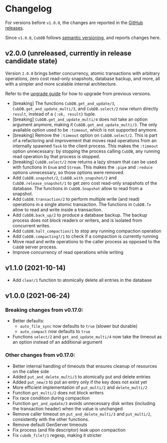 # Changelog

For versions before `v1.0.0`, the changes are reported in the [GitHub
releases](https://github.com/lucaong/cubdb/releases).

Since `v1.0.0`, `CubDB` follows [semantic versioning](https://semver.org), and
reports changes here.

## v2.0.0 (unreleased, currently in release candidate state)

Version `2.0.0` brings better concurrency, atomic transactions with arbitrary
operations, zero cost read-only snapshots, database backup, and more, all with a
simpler and more scalable internal architecture.

Refer to the [upgrade guide](https://hexdocs.pm/cubdb/upgrading.html) for how to
upgrade from previous versions.

  - [breaking] The functions `CubDB.get_and_update/3`,
    `CubDB.get_and_update_multi/3`, and `CubDB.select/2` now return directly
    `result`, instead of a `{:ok, result}` tuple.
  - [breaking] `CubDB.get_and_update_multi/4` does not take an option argument
    anymore, making it `CubDB.get_and_update_multi/3`. The only available option
    used to be `:timeout`, which is not supported anymore.
  - [breaking] Remove the `:timeout` option on `CubDB.select/2`. This is part of
    a refactoring and improvement that moves read operations from an internally
    spawned `Task` to the client process. This makes the `:timeout` option
    unnecessary: by stopping the process calling `CubDB`, any running read
    operation by that process is stopped.
  - [breaking] `CubDB.select/2` now returns a lazy stream that can be used with
    functions in `Enum` and `Stream`. This makes the `:pipe` and `:reduce`
    options unnecessary, so those options were removed.
  - Add `CubDB.snapshot/2`, `CubDB.with_snapshot/2` and
    `CubDB.release_snapshot/1` to get zero cost read-only snapshots of the
    database. The functions in `CubDB.Snapshot` allow to read from a snapshot.
  - Add `CubDB.transaction/2` to perform multiple write (and read) operations in
    a single atomic transaction. The functions in `CubDB.Tx` allow to read and
    write inside a transaction.
  - Add `CubDB.back_up/2` to produce a database backup. The backup process does
    not block readers or writers, and is isolated from concurrent writes.
  - Add `CubDB.halt_compaction/1` to stop any running compaction operation
  - Add `CubDB.compacting?/1` to check if a compaction is currently running
  - Move read and write operations to the caller process as opposed to the
    `CubDB` server process.
  - Improve concurrency of read operations while writing

## v1.1.0 (2021-10-14)

  - Add `clear/1` function to atomically delete all entries in the database

## v1.0.0 (2021-06-24)

### Breaking changes from v0.17.0:

  - Better defaults:
    * `auto_file_sync` now defaults to `true` (slower but durable)
    * `auto_compact` now defaults to `true`
  - Functions `select/2` and `get_and_update_multi/4` now take the timeout as an option instead of an additional argument

### Other changes from v0.17.0:

  - Better internal handling of timeouts that ensures cleanup of resources on the callee side
  - Added `put_and_delete_multi/3` to atomically put and delete entries
  - Added `put_new/3` to put an entry only if the key does not exist yet
  - More efficient implementation of `put_multi/2` and `delete_multi/2`
  - Function `get_multi/2` does not block writers
  - Fix race condition during compaction
  - Function `get_and_update/3` avoids unnecessary disk writes (including the transaction header) when the value is unchanged
  - Remove caller timeout on `put_and_delete_multi/3` and `put_multi/2`, consistently with the other functions.
  - Remove default GenServer timeouts
  - Fix process (and file descriptor) leak upon compaction
  - Fix `cubdb_file?/1` regexp, making it stricter
